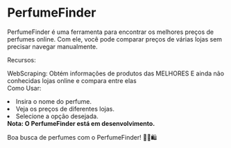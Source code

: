 
 <h1>PerfumeFinder</h1>
PerfumeFinder é uma ferramenta para encontrar os melhores preços de perfumes online. Com ele, você pode comparar preços de várias lojas sem precisar navegar manualmente.

Recursos:<br>

WebScraping: Obtém informações de produtos das MELHORES E ainda não conhecidas lojas online e compara entre elas<br>
Como Usar:

<li>Insira o nome do perfume.</li>
<li>Veja os preços de diferentes lojas.</li>
<li>Selecione a opção desejada.</li>
<b>Nota: O PerfumeFinder está em desenvolvimento.</b>

Boa busca de perfumes com o PerfumeFinder! 🌸👃🛍️
